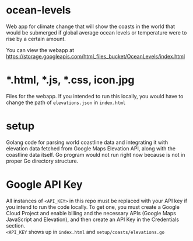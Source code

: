 # ocean-levels

Web app for climate change that will show the coasts in the world that would be submerged if global average ocean levels or temperature were to rise by a certain amount.

You can view the webapp at https://storage.googleapis.com/html_files_bucket/OceanLevels/index.html

# *.html, *.js, *.css, icon.jpg
Files for the webapp. If you intended to run this locally, you would have to change the path of ```elevations.json``` in ```index.html```

# setup
Golang code for parsing world coastline data and integrating it with elevation data fetched from Google Maps Elevation API, along with the coastline data itself.
Go program would not run right now because is not in proper Go directory structure.

# Google API Key
All instances of ```<API_KEY>``` in this repo must be replaced with your API key if you intend to run the code locally.
To get one, you must create a Google Cloud Project and enable billing and the necessary APIs (Google Maps JavaScript and Elevation), and then create an API Key in the Credentials section.<br>
```<API_KEY``` shows up in ```index.html``` and ```setup/coasts/elevations.go```
